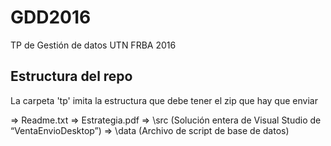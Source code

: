# GDD2016
TP de Gestión de datos UTN FRBA 2016


## Estructura del repo
La carpeta 'tp' imita la estructura que debe tener el zip que hay que
enviar

⇒ Readme.txt
⇒ Estrategia.pdf
⇒ \src (Solución entera de Visual Studio de “VentaEnvioDesktop”)
⇒ \data (Archivo de script de base de datos)
